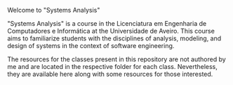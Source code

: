 Welcome to "Systems Analysis"

"Systems Analysis" is a course in the Licenciatura em Engenharia de Computadores e Informática at the Universidade de Aveiro. This course aims to familiarize students with the disciplines of analysis, modeling, and design of systems in the context of software engineering.

The resources for the classes present in this repository are not authored by me and are located in the respective folder for each class. Nevertheless, they are available here along with some resources for those interested.